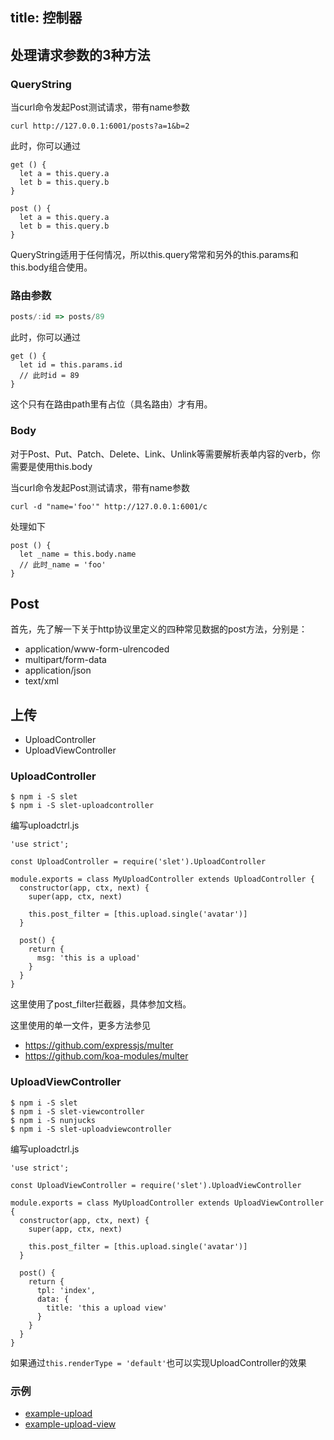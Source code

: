 title: 控制器
---
## 处理请求参数的3种方法

### QueryString

当curl命令发起Post测试请求，带有name参数

```
curl http://127.0.0.1:6001/posts?a=1&b=2
```

此时，你可以通过

```
get () {
  let a = this.query.a
  let b = this.query.b
}

post () {
  let a = this.query.a
  let b = this.query.b
}
```

QueryString适用于任何情况，所以this.query常常和另外的this.params和this.body组合使用。

### 路由参数

``` js
posts/:id => posts/89
```

此时，你可以通过

```
get () {
  let id = this.params.id
  // 此时id = 89
}

```

这个只有在路由path里有占位（具名路由）才有用。

### Body

对于Post、Put、Patch、Delete、Link、Unlink等需要解析表单内容的verb，你需要是使用this.body

当curl命令发起Post测试请求，带有name参数

```
curl -d "name='foo'" http://127.0.0.1:6001/c
```

处理如下

```
post () {
  let _name = this.body.name
  // 此时_name = 'foo'
}

```

## Post

首先，先了解一下关于http协议里定义的四种常见数据的post方法，分别是： 

- application/www-form-ulrencoded 
- multipart/form-data 
- application/json 
- text/xml


## 上传

- UploadController
- UploadViewController

### UploadController

```
$ npm i -S slet
$ npm i -S slet-uploadcontroller
```

编写uploadctrl.js

```
'use strict';

const UploadController = require('slet').UploadController

module.exports = class MyUploadController extends UploadController {
  constructor(app, ctx, next) {
    super(app, ctx, next)
    
    this.post_filter = [this.upload.single('avatar')]
  }
  
  post() { 
    return {
      msg: 'this is a upload'
    }
  } 
}
```

这里使用了post_filter拦截器，具体参加文档。

这里使用的单一文件，更多方法参见

- https://github.com/expressjs/multer
- https://github.com/koa-modules/multer

### UploadViewController

```
$ npm i -S slet
$ npm i -S slet-viewcontroller
$ npm i -S nunjucks
$ npm i -S slet-uploadviewcontroller
```

编写uploadctrl.js

```
'use strict';

const UploadViewController = require('slet').UploadViewController

module.exports = class MyUploadController extends UploadViewController {
  constructor(app, ctx, next) {
    super(app, ctx, next)
    
    this.post_filter = [this.upload.single('avatar')]
  }
  
  post() { 
    return {
      tpl: 'index',
      data: {
        title: 'this a upload view'
      }
    }
  } 
}

```

如果通过`this.renderType = 'default'`也可以实现UploadController的效果

### 示例

- [example-upload](https://github.com/sletjs/example-upload)
- [example-upload-view](https://github.com/sletjs/example-upload-view)

